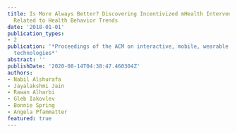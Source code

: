 ```yaml
---
title: Is More Always Better? Discovering Incentivized mHealth Intervention Engagement
  Related to Health Behavior Trends
date: '2018-01-01'
publication_types:
- 2
publication: '*Proceedings of the ACM on interactive, mobile, wearable and ubiquitous
  technologies*'
abstract: ''
publishDate: '2020-08-14T04:38:47.460304Z'
authors:
- Nabil Alshurafa
- Jayalakshmi Jain
- Rawan Alharbi
- Gleb Iakovlev
- Bonnie Spring
- Angela Pfammatter
featured: true
---
```


